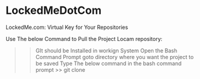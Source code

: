 # LockedMeDotCom
LockedMe.com: Virtual Key for Your Repositories


Use The below Command to Pull the Project Locam repository:

>> GIt should be Installed in workign System
>> Open the Bash Command Prompt
>> goto directory where you want the project to be saved
>> Type The below command in the bash command prompt
             >> git clone 
